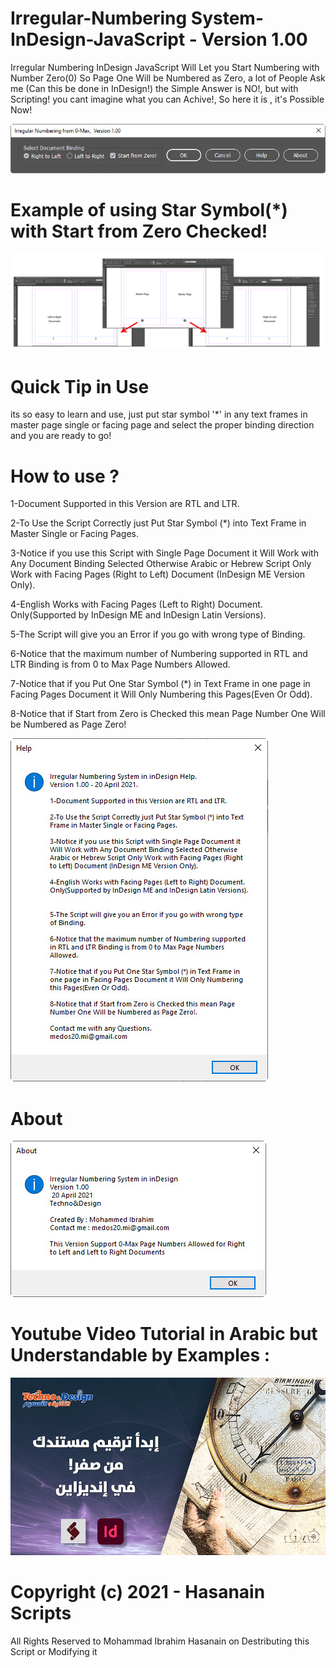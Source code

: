 # Irregular-Numbering System-InDesign-JavaScript - Version 1.00
Irregular Numbering InDesign JavaScript Will Let you Start Numbering with Number Zero(0) So Page One Will be Numbered as Zero, a lot of People Ask me (Can this be done in InDesign!)
the Simple Answer is NO!, but with Scripting! you cant imagine what you can Achive!, So here it is , it's Possible Now!

![User Interface](https://github.com/medos20/Irregular-Numbering-InDesign-JavaScript/blob/main/Irregular%20Numbering.jpg)

# Example of using Star Symbol(*) with Start from Zero Checked!
![ScreenShot](https://github.com/medos20/Irregular-Numbering-InDesign-JavaScript/blob/main/Screen_Shot_InDesign.jpg)

# Quick Tip in Use 
its so easy to learn and use, just put star symbol '*' in any text frames in master page single or facing page and select the proper binding direction and you are ready to go!

# How to use ?

1-Document Supported in this Version are RTL and LTR.

2-To Use the Script Correctly just Put Star Symbol (*) into Text Frame in Master Single or Facing Pages. 

3-Notice if you use this Script with Single Page Document it Will Work with Any Document Binding Selected Otherwise Arabic or Hebrew Script Only Work with Facing Pages (Right to Left) Document (InDesign ME Version Only).

4-English Works with Facing Pages (Left to Right) Document. Only(Supported by InDesign ME and InDesign Latin Versions). 

5-The Script will give you an Error if you go with wrong type of Binding.

6-Notice that the maximum number of Numbering supported in RTL and LTR Binding is from 0 to Max Page Numbers Allowed. 

7-Notice that if you Put One Star Symbol (*) in Text Frame in one page in Facing Pages Document it Will Only Numbering this Pages(Even Or Odd).

8-Notice that if Start from Zero is Checked this mean Page Number One Will be Numbered as Page Zero!

![HEL](https://github.com/medos20/Irregular-Numbering-InDesign-JavaScript/blob/main/Help.jpg)

# About
![about](https://github.com/medos20/Irregular-Numbering-InDesign-JavaScript/blob/main/About.jpg)

# Youtube Video Tutorial in Arabic but Understandable by Examples :
[![tutorial](https://github.com/medos20/Irregular-Numbering-InDesign-JavaScript/blob/main/yt-cover.jpg?raw=true)](https://youtu.be/QwyiEE1DZDE)

# Copyright (c) 2021 - Hasanain Scripts
All Rights Reserved to Mohammad Ibrahim Hasanain on Destributing this Script or Modifying it
